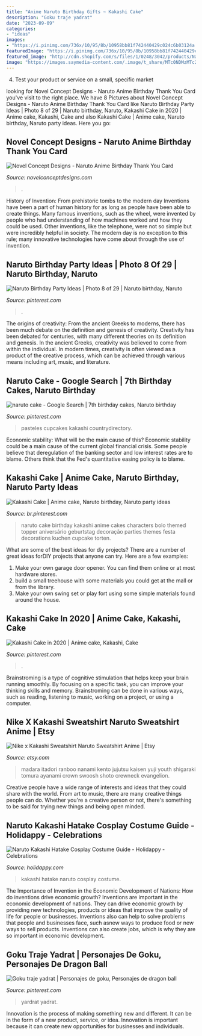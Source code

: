 ```yaml
---
title: "Anime Naruto Birthday Gifts ~ Kakashi Cake"
description: "Goku traje yadrat"
date: "2023-09-09"
categories:
- "ideas"
images:
- "https://i.pinimg.com/736x/10/95/8b/10958bb81f742440429c024c6b03124a.jpg"
featuredImage: "https://i.pinimg.com/736x/10/95/8b/10958bb81f742440429c024c6b03124a.jpg"
featured_image: "http://cdn.shopify.com/s/files/1/0248/3042/products/Naruto_THANKS_1024x1024.jpg?v=1489335834"
image: "https://images.saymedia-content.com/.image/t_share/MTc0NDMzMTc2MTkyODg2MTIw/naruto-kakashi-hatake-cosplay-costume.jpg"
---
```



4. Test your product or service on a small, specific market

	

		
looking for Novel Concept Designs - Naruto Anime Birthday Thank You Card you've visit to the right place. We have 8 Pictures about Novel Concept Designs - Naruto Anime Birthday Thank You Card like Naruto Birthday Party Ideas | Photo 8 of 29 | Naruto birthday, Naruto, Kakashi Cake in 2020 | Anime cake, Kakashi, Cake and also Kakashi Cake | Anime cake, Naruto birthday, Naruto party ideas. Here you go:
		
    
## Novel Concept Designs - Naruto Anime Birthday Thank You Card

<img loading=lazy src="http://cdn.shopify.com/s/files/1/0248/3042/products/Naruto_THANKS_1024x1024.jpg?v=1489335834" onerror="this.onerror=null;this.src='https://tse1.mm.bing.net/th?id=OIP.Tkhd9KCO52zCBlx3CQ4j0wHaGs&amp;pid=15.1';" alt="Novel Concept Designs - Naruto Anime Birthday Thank You Card">

_Source: novelconceptdesigns.com_

>. 

	

History of Invention: From prehistoric tombs to the modern day
Inventions have been a part of human history for as long as people have been able to create things. Many famous inventions, such as the wheel, were invented by people who had understanding of how machines worked and how they could be used. Other inventions, like the telephone, were not so simple but were incredibly helpful in society. The modern day is no exception to this rule; many innovative technologies have come about through the use of invention.

    
## Naruto Birthday Party Ideas | Photo 8 Of 29 | Naruto Birthday, Naruto

<img loading=lazy src="https://i.pinimg.com/736x/cc/12/bf/cc12bf26d43c530c9f7ece0d086a5d67.jpg" onerror="this.onerror=null;this.src='https://tse4.mm.bing.net/th?id=OIP.DHcN1oZy__CVRVAV8D2LbQHaJ3&amp;pid=15.1';" alt="Naruto Birthday Party Ideas | Photo 8 of 29 | Naruto birthday, Naruto">

_Source: pinterest.com_

>. 

	

The origins of creativity: From the ancient Greeks to moderns, there has been much debate on the definition and genesis of creativity.
Creativity has been debated for centuries, with many different theories on its definition and genesis. In the ancient Greeks, creativity was believed to come from within the individual. In modern times, creativity is often viewed as a product of the creative process, which can be achieved through various means including art, music, and literature.

    
## Naruto Cake - Google Search | 7th Birthday Cakes, Naruto Birthday

<img loading=lazy src="https://i.pinimg.com/736x/d8/1c/df/d81cdf70ff276d050364dc5993687862.jpg" onerror="this.onerror=null;this.src='https://tse2.mm.bing.net/th?id=OIP.t0sj4dBpCBnQXhNTpk-DcQHaJQ&amp;pid=15.1';" alt="naruto cake - Google Search | 7th birthday cakes, Naruto birthday">

_Source: pinterest.com_

>pasteles cupcakes kakashi countrydirectory. 

	

Economic stability: What will be the main cause of this?
Economic stability could be a main cause of the current global financial crisis. Some people believe that deregulation of the banking sector and low interest rates are to blame. Others think that the Fed's quantitative easing policy is to blame.

    
## Kakashi Cake | Anime Cake, Naruto Birthday, Naruto Party Ideas

<img loading=lazy src="https://i.pinimg.com/736x/10/95/8b/10958bb81f742440429c024c6b03124a.jpg" onerror="this.onerror=null;this.src='https://tse4.mm.bing.net/th?id=OIP.fk38Ue6mqavVVrSNq_tdZAHaHa&amp;pid=15.1';" alt="Kakashi Cake | Anime cake, Naruto birthday, Naruto party ideas">

_Source: br.pinterest.com_

>naruto cake birthday kakashi anime cakes characters bolo themed topper aniversário geburtstag decoração parties themes festa decorations kuchen cupcake torten. 

	

What are some of the best ideas for diy projects?
There are a number of great ideas forDIY projects that anyone can try. Here are a few examples: 
1. Make your own garage door opener. You can find them online or at most hardware stores.
2. build a small treehouse with some materials you could get at the mall or from the library.
3. Make your own swing set or play fort using some simple materials found around the house.

    
## Kakashi Cake In 2020 | Anime Cake, Kakashi, Cake

<img loading=lazy src="https://i.pinimg.com/736x/d6/2a/ac/d62aac49dcef0527e4885e6070d0fe4f.jpg" onerror="this.onerror=null;this.src='https://tse4.mm.bing.net/th?id=OIP.QJkERM_xYbCZk_jCleSPRgHaOY&amp;pid=15.1';" alt="Kakashi Cake in 2020 | Anime cake, Kakashi, Cake">

_Source: pinterest.com_

>. 

	

Brainstroming is a type of cognitive stimulation that helps keep your brain running smoothly. By focusing on a specific task, you can improve your thinking skills and memory. Brainstroming can be done in various ways, such as reading, listening to music, working on a project, or using a computer.

    
## Nike X Kakashi Sweatshirt Naruto Sweatshirt Anime | Etsy

<img loading=lazy src="https://i.etsystatic.com/26777878/r/il/0ad80a/3230575740/il_fullxfull.3230575740_l3gm.jpg" onerror="this.onerror=null;this.src='https://tse2.mm.bing.net/th?id=OIP.v3pCxGdmOYIN8m4bvA3PBQHaLH&amp;pid=15.1';" alt="Nike x Kakashi Sweatshirt Naruto Sweatshirt Anime | Etsy">

_Source: etsy.com_

>madara itadori ranboo nanami kento jujutsu kaisen yuji youth shigaraki tomura ayanami crown swoosh shoto crewneck evangelion. 

	

Creative people have a wide range of interests and ideas that they could share with the world. From art to music, there are many creative things people can do. Whether you're a creative person or not, there's something to be said for trying new things and being open minded.

    
## Naruto Kakashi Hatake Cosplay Costume Guide - Holidappy - Celebrations

<img loading=lazy src="https://images.saymedia-content.com/.image/t_share/MTc0NDMzMTc2MTkyODg2MTIw/naruto-kakashi-hatake-cosplay-costume.jpg" onerror="this.onerror=null;this.src='https://tse3.mm.bing.net/th?id=OIP.IgsFV_2XMEPGxn4G4nYQvgHaFj&amp;pid=15.1';" alt="Naruto Kakashi Hatake Cosplay Costume Guide - Holidappy - Celebrations">

_Source: holidappy.com_

>kakashi hatake naruto cosplay costume. 

	

The Importance of Invention in the Economic Development of Nations: How do inventions drive economic growth?
Inventions are important in the economic development of nations. They can drive economic growth by providing new technologies, products or ideas that improve the quality of life for people or businesses. Inventions also can help to solve problems that people and businesses face, such asnew ways to produce food or new ways to sell products. Inventions can also create jobs, which is why they are so important in economic development.

    
## Goku Traje Yadrat | Personajes De Goku, Personajes De Dragon Ball

<img loading=lazy src="https://i.pinimg.com/736x/b2/14/7c/b2147c3ac7aa51734c0b0c0f1928bd68.jpg" onerror="this.onerror=null;this.src='https://tse4.mm.bing.net/th?id=OIP.Oao6yjeX6dXMRIHF3I0lQgHaJ3&amp;pid=15.1';" alt="Goku traje yadrat | Personajes de goku, Personajes de dragon ball">

_Source: pinterest.com_

>yardrat yadrat. 

	

Innovation is the process of making something new and different. It can be in the form of a new product, service, or idea. Innovation is important because it can create new opportunities for businesses and individuals.

